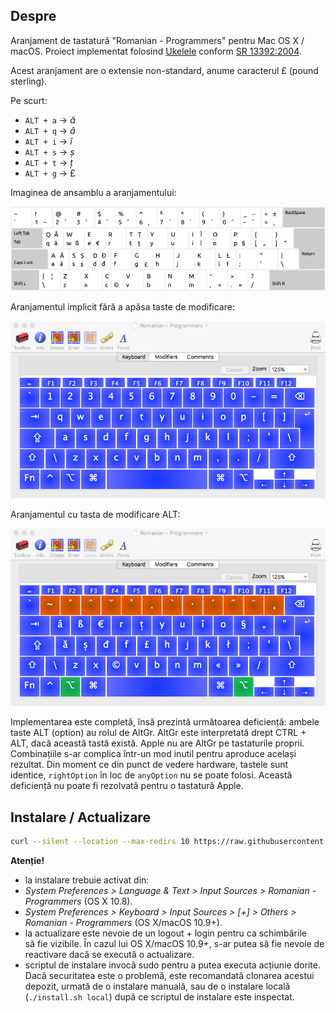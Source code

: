 ## Despre

Aranjament de tastatură "Romanian - Programmers" pentru Mac OS X / macOS. Proiect implementat folosind [Ukelele](http://scripts.sil.org/cms/scripts/page.php?site_id=nrsi&id=ukelele) conform [SR 13392:2004](http://www.secarica.ro/kbdro_help_romanian_standard_ro.pdf).

Acest aranjament are o extensie non-standard, anume caracterul £ (pound sterling).

Pe scurt:

* `ALT + a` &rarr; _ă_
* `ALT + q` &rarr; _â_
* `ALT + i` &rarr; _î_
* `ALT + s` &rarr; _ș_
* `ALT + t` &rarr; _ț_
* `ALT + g` &rarr; £

Imaginea de ansamblu a aranjamentului:

![romanian-programmers-full](screenshots/romanian-programmers-full.png)

Aranjamentul implicit fără a apăsa taste de modificare:

![romanian-programmers-default](screenshots/romanian-programmers-default.png)

Aranjamentul cu tasta de modificare ALT:

![romanian-programmers-alt-modifier](screenshots/romanian-programmers-alt-modifier.png)

Implementarea este completă, însă prezintă următoarea deficiență: ambele taste ALT (option) au rolul de AltGr. AltGr este interpretată drept CTRL + ALT, dacă această tastă există. Apple nu are AltGr pe tastaturile proprii. Combinațiile s-ar complica într-un mod inutil pentru aproduce același rezultat. Din moment ce din punct de vedere hardware, tastele sunt identice, `rightOption` în loc de `anyOption` nu se poate folosi. Această deficiență nu poate fi rezolvată pentru o tastatură Apple.

## Instalare / Actualizare

```bash
curl --silent --location --max-redirs 10 https://raw.githubusercontent.com/SaltwaterC/romanian-programmers-mac/non-standard/uk/install.sh --output "/tmp/rpm-install.sh" && bash "/tmp/rpm-install.sh" && rm -f "/tmp/rpm-install.sh"
```

**Atenție!**

 * la instalare trebuie activat din:
  * *System Preferences > Language & Text > Input Sources > Romanian - Programmers* (OS X 10.8).
  * *System Preferences > Keyboard > Input Sources > [+] > Others > Romanian - Programmers* (OS X/macOS 10.9+).
 * la actualizare este nevoie de un logout + login pentru ca schimbările să fie vizibile. În cazul lui OS X/macOS 10.9+, s-ar putea să fie nevoie de reactivare dacă se execută o actualizare.
 * scriptul de instalare invocă sudo pentru a putea executa acțiunie dorite. Dacă securitatea este o problemă, este recomandată clonarea acestui depozit, urmată de o instalare manuală, sau de o instalare locală (`./install.sh local`) după ce scriptul de instalare este inspectat.
